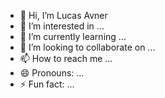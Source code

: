 - 👋 Hi, I’m Lucas Avner
- 👀 I’m interested in ...
- 🌱 I’m currently learning ...
- 💞️ I’m looking to collaborate on ...
- 📫 How to reach me ...
- 😄 Pronouns: ...
- ⚡ Fun fact: ...

<!---
lucasavner/lucasavner is a ✨ special ✨ repository because its `README.md` (this file) appears on your GitHub profile.
You can click the Preview link to take a look at your changes.
--->
